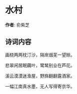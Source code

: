# 水村

**作者**: 俞紫芝

## 诗词内容

画桡两两枕汀沙，隔岸烟芜一望赊。

悲翠闲居眠藕叶，鹭鸶别业在芦花。

溪云漠漠迷渔屋，野旆翻翻露酒家。

一幅江南真水墨，无人写得寄京华。


